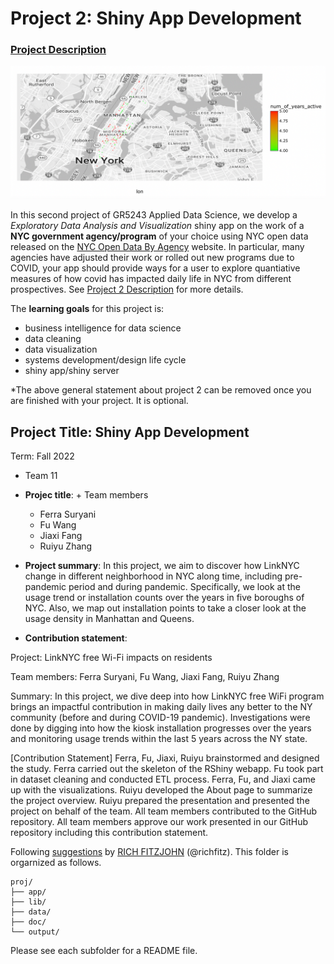 # Project 2: Shiny App Development

### [Project Description](doc/project2_desc.md)

![screenshot](doc/figs/project2.png)

In this second project of GR5243 Applied Data Science, we develop a *Exploratory Data Analysis and Visualization* shiny app on the work of a **NYC government agency/program** of your choice using NYC open data released on the [NYC Open Data By Agency](https://opendata.cityofnewyork.us/data/) website. In particular, many agencies have adjusted their work or rolled out new programs due to COVID, your app should provide ways for a user to explore quantiative measures of how covid has impacted daily life in NYC from different prospectives. See [Project 2 Description](doc/project2_desc.md) for more details.  

The **learning goals** for this project is:

- business intelligence for data science
- data cleaning
- data visualization
- systems development/design life cycle
- shiny app/shiny server

*The above general statement about project 2 can be removed once you are finished with your project. It is optional.

## Project Title: Shiny App Development
Term: Fall 2022

+ Team 11
+ **Projec title**: + Team members
	+ Ferra Suryani
	+ Fu Wang
	+ Jiaxi Fang
	+ Ruiyu Zhang
	

+ **Project summary**: In this project, we aim to discover how LinkNYC change in  different neighborhood in NYC along time, including pre-pandemic period and during pandemic. Specifically, we look at the usage trend or installation counts over the years in five boroughs of NYC. Also, we map out installation points to take a closer look at the usage density in Manhattan and Queens.

+ **Contribution statement**: 

Project: LinkNYC free Wi-Fi impacts on residents

Team members: Ferra Suryani, Fu Wang, Jiaxi Fang, Ruiyu Zhang

Summary: In this project, we dive deep into how LinkNYC free WiFi program brings an impactful contribution in making daily lives any better to the NY community (before and during COVID-19 pandemic). Investigations were done by digging into how the kiosk installation progresses over the years and monitoring usage trends within the last 5 years across the NY state.

[Contribution Statement] Ferra, Fu, Jiaxi, Ruiyu brainstormed and designed the study. Ferra carried out the skeleton of the RShiny webapp. Fu took part in dataset cleaning and conducted ETL process. Ferra, Fu, and Jiaxi came up with the visualizations. Ruiyu developed the About page to summarize the project overview. Ruiyu prepared the presentation and presented the project on behalf of the team. All team members contributed to the GitHub repository. All team members approve our work presented in our GitHub repository including this contribution statement.

Following [suggestions](http://nicercode.github.io/blog/2013-04-05-projects/) by [RICH FITZJOHN](http://nicercode.github.io/about/#Team) (@richfitz). This folder is orgarnized as follows.

```
proj/
├── app/
├── lib/
├── data/
├── doc/
└── output/
```

Please see each subfolder for a README file.

